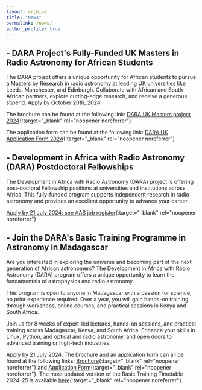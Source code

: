 ```yaml
---
layout: archive
title: "News"
permalink: /news/
author_profile: true
---
```


## - DARA Project's Fully-Funded UK Masters in Radio Astronomy for African Students
The DARA project offers a unique opportunity for African students to pursue a Masters by Research in radio astronomy at leading UK universities like Leeds, Manchester, and Edinburgh. Collaborate with African and South African partners, explore cutting-edge research, and receive a generous stipend. 
Apply by October 20th, 2024.

The brochure can be found at the following link: [DARA UK Masters project 2024](https://drive.google.com/file/d/1d7Es9_7ia99MUIrxUbUUZ3MszT0QgxcD/view?usp=sharing){:target="_blank" rel="noopener noreferrer"}

The application form can be found at the following link: [DARA UK Application Form 2024](https://docs.google.com/document/d/1weoNmbDJakcPOvfhLD7Ha4eLTEtH8JBQ/edit?usp=sharing&ouid=100379375165940601953&rtpof=true&sd=true){:target="_blank" rel="noopener noreferrer"}


## - Development in Africa with Radio Astronomy (DARA) Postdoctoral Fellowships

The Development in Africa with Radio Astronomy (DARA) project is offering post-doctoral Fellowship positions at universities and institutions across Africa. This fully-funded program supports independent research in radio astronomy and provides an excellent opportunity to advance your career.

 [Apply by 21 July  2024: see AAS job register](https://aas.org/jobregister/ad/e3809a88){:target="_blank" rel="noopener noreferrer"}



## - Join the DARA's Basic Training Programme in Astronomy in Madagascar

Are you interested in exploring the universe and becoming part of the next generation of African astronomers? The Development in Africa with Radio Astronomy (DARA) program offers a unique opportunity to learn the fundamentals of astrophysics and radio astronomy.

This program is open to anyone in Madagascar with a passion for science, no prior experience required! Over a year, you will gain hands-on training through workshops, online courses, and practical sessions in Kenya and South Africa.

Join us for 8 weeks of expert-led lectures, hands-on sessions, and practical training across Madagascar, Kenya, and South Africa. Enhance your skills in Linux, Python, and optical and radio astronomy, and open doors to advanced training or high-tech industries.

Apply by 21 July 2024. The brochure and an application form can all be found at the following links:
[Brochure](https://drive.google.com/file/d/1PsRvuaVW_t6zMWkn6n9YqCjl3JfOlPhl/view?usp=sharing){:target="_blank" rel="noopener noreferrer"} and
[Application Form](https://drive.google.com/file/d/1KlBduQvA2sbeR2N0hHa-Zf0GstkOZqov/view?usp=sharing){:target="_blank" rel="noopener noreferrer"}. The most updated version of the Basic Training Timetable 2024-25 is available [here](https://drive.google.com/file/d/13xSbcWL0oGdo9o_Ww4Mc5BrrX3e1onfo/view?usp=sharing){:target="_blank" rel="noopener noreferrer"}.


